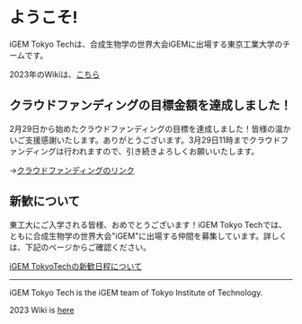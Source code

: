 # ようこそ!
<!-- これはiGEM TokyoTechの新しいホームページです. -->

<!-- 　iGEM TokyoTechの活動はこれまで大学からの資金支援により成り立っていましたが、大学の方針変更により大半の援助が打ち切られてしまい、大会の参加費(約77万円)すら支払いの目途が立っていないという状況です。このままでは大会に出場することはおろか、プロジェクトを遂行することすらかなわないといった状態となっております。この状態が続くと弊団体は存続することができなくなり、未来の東工大生が学部生のうちから研究する手段が一つ消滅してしまいます。 -->

<!-- そこで、皆様に寄付による支援をお願いしたく思います。寄付頂いたお金は、大会の参加費や研究のための実験費、大会に参加するための渡航費等に充てさせていただきます。使途の詳細は[こちら](https://www.igemtokyotech.org/finance/) -->

iGEM Tokyo Techは、合成生物学の世界大会iGEMに出場する東京工業大学のチームです。

2023年のWikiは、[こちら](https://2023.igem.wiki/tokyotech/)

## クラウドファンディングの目標金額を達成しました！
2月29日から始めたクラウドファンディングの目標を達成しました！皆様の温かいご支援感謝いたします。ありがとうございます。3月29日11時までクラウドファンディングは行われますので、引き続きよろしくお願いいたします。

->[クラウドファンディングのリンク](https://readyfor.jp/projects/igem-tokyotech)

## 新歓について
東工大にご入学される皆様、おめでとうございます！iGEM Tokyo Techでは、ともに合成生物学の世界大会"iGEM"に出場する仲間を募集しています。詳しくは、下記のページからご確認ください。

[iGEM TokyoTechの新歓日程について](https://www.igemtokyotech.org/post/2024-03-27-recruit/)

---

iGEM Tokyo Tech is the iGEM team of Tokyo Institute of Technology.

2023 Wiki is [here](https://2023.igem.wiki/tokyotech/)
